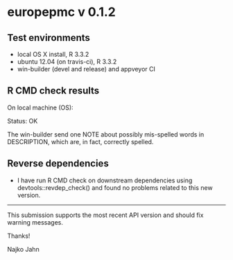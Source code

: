 # europepmc v 0.1.2

## Test environments

* local OS X install, R 3.3.2 
* ubuntu 12.04 (on travis-ci), R 3.3.2
* win-builder (devel and release) and appveyor CI

## R CMD check results

On local machine (OS):

Status: OK

The win-builder send one NOTE about possibly mis-spelled words in DESCRIPTION,
which are, in fact, correctly spelled.

## Reverse dependencies

* I have run R CMD check on downstream dependencies using devtools::revdep_check() 
and found no problems related to this new version.

---

This submission supports the most recent API version and should fix warning messages.

Thanks!

Najko Jahn